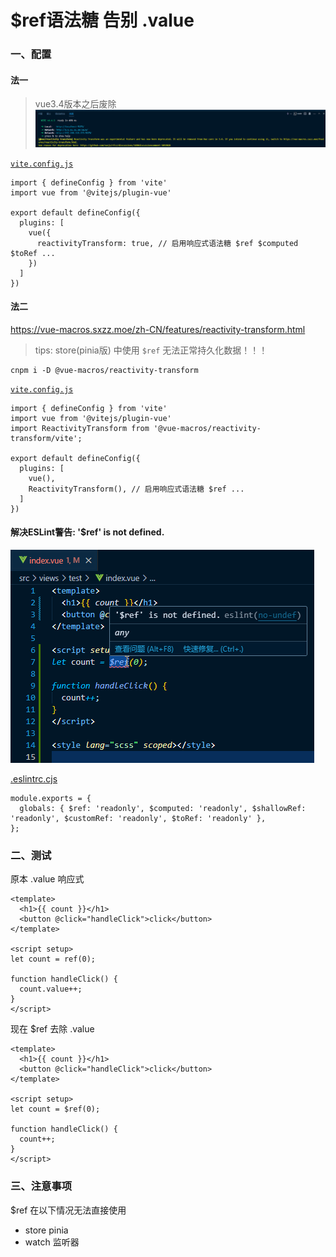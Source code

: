 # $ref语法糖 告别 .value

### 一、配置

#### 法一

> vue3.4版本之后废除
> ![](./images/04-$ref语法糖告别.value-1692695176737.png)

[`vite.config.js`](../vite.config.js)

```
import { defineConfig } from 'vite'
import vue from '@vitejs/plugin-vue'

export default defineConfig({
  plugins: [
    vue({
      reactivityTransform: true, // 启用响应式语法糖 $ref $computed $toRef ...
    })
  ]
})
```

#### 法二

https://vue-macros.sxzz.moe/zh-CN/features/reactivity-transform.html

> tips: store(pinia版) 中使用 `$ref` 无法正常持久化数据！！！

```shell
cnpm i -D @vue-macros/reactivity-transform
```

[`vite.config.js`](../vite.config.js)

```
import { defineConfig } from 'vite'
import vue from '@vitejs/plugin-vue'
import ReactivityTransform from '@vue-macros/reactivity-transform/vite';

export default defineConfig({
  plugins: [
    vue(),
    ReactivityTransform(), // 启用响应式语法糖 $ref ...
  ]
})
```

#### 解决ESLint警告: '$ref' is not defined.

![](./images/04-$ref语法糖告别.value-1692693036704.png)

[.eslintrc.cjs](../.eslintrc.cjs)

```
module.exports = {
  globals: { $ref: 'readonly', $computed: 'readonly', $shallowRef: 'readonly', $customRef: 'readonly', $toRef: 'readonly' },
};
```

### 二、测试

原本 .value 响应式

```
<template>
  <h1>{{ count }}</h1>
  <button @click="handleClick">click</button>
</template>

<script setup>
let count = ref(0);

function handleClick() {
  count.value++;
}
</script>
```

现在 $ref 去除 .value

```
<template>
  <h1>{{ count }}</h1>
  <button @click="handleClick">click</button>
</template>

<script setup>
let count = $ref(0);

function handleClick() {
  count++;
}
</script>
```

### 三、注意事项

$ref 在以下情况无法直接使用

- store pinia
- watch 监听器
